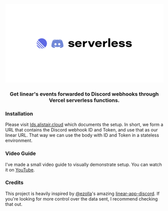 ![linear-discord-serverless](./docs/banner.jpg)

<h3 align="center">Get linear's events forwarded to Discord webhooks through Vercel serverless functions.</h3>

### Installation

Please visit [lds.alistair.cloud](https://lds.alistair.cloud) which documents the setup. In short, we form a URL that contains the Discord webhook ID and Token, and use that as our linear URL. That way we can use the body with ID and Token in a stateless environment.

### Video Guide

I've made a small video guide to visually demonstrate setup. You can watch it on [YouTube](https://youtu.be/QgDt8yUnQcA).

### Credits

This project is heavily inspired by [@ezolla](https://github.com/ezolla)'s amazing [linear-app-discord](https://github.com/ezolla/linear-app-discord). If you're looking for more control over the data sent, I recommend checking that out.
